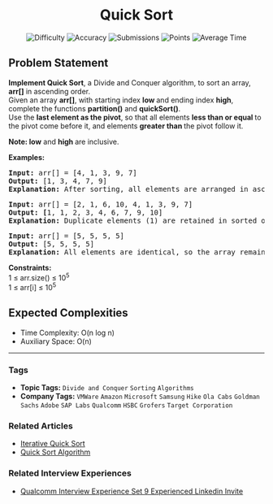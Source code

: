 <h1 align="center">Quick Sort</h1>

<p align="center">
  <img alt="Difficulty" title="Difficulty" src="https://custom-icon-badges.demolab.com/badge/Difficulty: Medium-1F222E?style=for-the-badge&logoColor=white&logo=fire"/>
  <img alt="Accuracy" title="Accuracy" src="https://custom-icon-badges.demolab.com/badge/Accuracy: 55.23%25-1F222E?style=for-the-badge&logoColor=white&logo=target"/>
  <img alt="Submissions" title="Submissions" src="https://custom-icon-badges.demolab.com/badge/Submissions: 277K+-1F222E?style=for-the-badge&logoColor=white&logo=repo"/>
  <img alt="Points" title="Points" src="https://custom-icon-badges.demolab.com/badge/Points: 4-1F222E?style=for-the-badge&logoColor=white&logo=award"/>
  <img alt="Average Time" title="Average Time" src="https://custom-icon-badges.demolab.com/badge/Average%20Time: 15m-1F222E?style=for-the-badge&logoColor=white&logo=clock"/>
</p>

## Problem Statement

<b>Implement Quick Sort</b>, a Divide and Conquer algorithm, to sort an array, <b>arr[]</b> in ascending order.<br>Given an array <b>arr[]</b>, with starting index <b>low </b>and ending index <b>high</b>, complete the functions <b>partition()</b> and <b>quickSort()</b>.<br>Use the <b>last element as the pivot</b>, so that all elements <b>less than or equal </b>to the pivot come before it, and elements <b>greater than </b>the pivot follow it.

<b>Note: low</b> and <b>high </b>are inclusive.

<b>Examples:</b>

<pre><b>Input: </b>arr[] = [4, 1, 3, 9, 7]
<b>Output: </b>[1, 3, 4, 7, 9]<br><b>Explanation:</b> After sorting, all elements are arranged in ascending order.</pre>

<pre><b>Input: </b>arr[] = [2, 1, 6, 10, 4, 1, 3, 9, 7]
<b>Output: [</b>1, 1, 2, 3, 4, 6, 7, 9, 10]<br><b>Explanation:</b> Duplicate elements (1) are retained in sorted order.</pre>

<pre><b>Input: </b>arr[] = [5, 5, 5, 5]
<b>Output: </b>[5, 5, 5, 5]<br><b>Explanation:</b> All elements are identical, so the array remains unchanged.</pre>

<b>Constraints:</b><br>1 ≤ arr.size() ≤ 10<sup>5</sup><br>1 ≤ arr[i] ≤ 10<sup>5</sup>

## Expected Complexities
- Time Complexity: O(n log n)
- Auxiliary Space: O(n)

<hr>

### Tags
- **Topic Tags:** `Divide and Conquer` `Sorting` `Algorithms`
- **Company Tags:** `VMWare` `Amazon` `Microsoft` `Samsung` `Hike` `Ola Cabs` `Goldman Sachs` `Adobe` `SAP Labs` `Qualcomm` `HSBC` `Grofers` `Target Corporation`

### Related Articles
- [Iterative Quick Sort](https://www.geeksforgeeks.org/iterative-quick-sort/)
- [Quick Sort Algorithm](https://www.geeksforgeeks.org/quick-sort-algorithm/)

### Related Interview Experiences
- [Qualcomm Interview Experience Set 9 Experienced Linkedin Invite](https://www.geeksforgeeks.org/qualcomm-interview-experience-set-9-experienced-linkedin-invite/)
